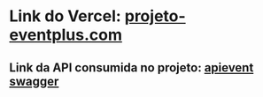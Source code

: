 
# Link do Vercel: [projeto-eventplus.com](https://projeto-eventplus-murilosouzalmeid.vercel.app/)

## Link da API consumida no projeto: [apievent swagger](https://eventmurilo-webapi.azurewebsites.net/)
